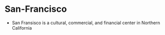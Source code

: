 # San-Francisco

- San Fransisco is a cultural, commercial, and financial center in Northern California
